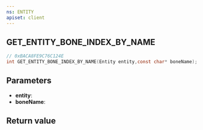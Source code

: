 ```yaml
---
ns: ENTITY
apiset: client
---
```

## GET_ENTITY_BONE_INDEX_BY_NAME

```c
// 0xBACA8FE9C76C124E
int GET_ENTITY_BONE_INDEX_BY_NAME(Entity entity,const char* boneName);
```


## Parameters
* **entity**:
* **boneName**:

## Return value